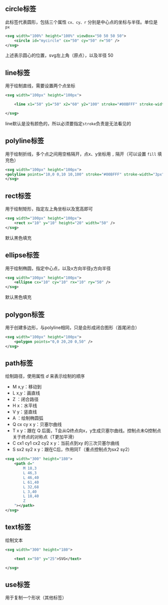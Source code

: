 ## circle标签

此标签代表圆形，包括三个属性 `cx、cy、r` 分别是中心点的坐标与半径。单位是 `px`

```xml
<svg width="100%" height="100%" viewBox="50 50 50 50">
	<circle id="mycircle" cx="50" cy="50" r="50" />
</svg>
```

上述表示圆心的位置，svg左上角（原点），以及半径 $50$ 

## line标签

用于绘制直线，需要设置两个点坐标

```xml
<svg width="100px" height="100px">

	<line x1="50" y1="50" x2="60" y2="100" stroke="#00BFFF" stroke-width="5px" ></line>

</svg>
```

line默认是没有颜色的，所以必须要指定`stroke`负责是无法看见的

## polyline标签

用于绘制折线，多个点之间用空格隔开，点x、y坐标用 `,` 隔开（可以设置 `fill` 填充色）

```xml
<svg width="100px" height="100px">
<polyline points="10,0 0,10 10,100" stroke="#00BFFF" stroke-width="3px"></polyline>
</svg>
```

## rect标签

用于绘制矩形，指定左上角坐标以及宽高即可

```xml
<svg width="100px" height="100px">
	<rect x="10" y="10" height="20" width="50" />
</svg>
```

默认黑色填充

## ellipse标签

用于绘制椭圆，指定中心点，以及x方向半径y方向半径

```xml
<svg width="100px" height="100px">
	<ellipse cx="10" cy="10" rx="10" ry="50" />
</svg>
```

默认黑色填充

## polygon标签

用于创建多边形，与polyline相同，只是会形成闭合图形（首尾闭合）

```xml
<svg width="100px" height="100px">
	<polygon points="0,0 20,20 0,50" />
</svg>
```

## path标签

绘制路径，使用属性 $d$ 来表示绘制的顺序

- M x,y：移动到
- L x,y：画直线
- Z ：闭合路径
- H x：水平线
- V y：竖直线
- A ：绘制椭圆弧
- Q cx cy x y：贝塞尔曲线
- T x y：跟在 Q 后面，T会从Q终点向x，y生成贝塞尔曲线。控制点未Q控制点关于终点的对称点（T更加平滑）
- C cx1 cy1 cx2 cy2 x y：当前点到xy 的三次贝塞尔曲线
- S sx2 sy2 x y：跟在C后，作用同T（重点控制点为sx2 sy2）

```xml
<svg width="300" height="180">
	<path d="
		M 18,3
		L 46,3
		L 46,40
		L 61,40
		L 32,68
		L 3,40
		L 18,40
		Z
	"></path>
</svg>
```

## text标签

绘制文本

```xml
<svg width="300" height="180">

	<text x="50" y="25">SVG</text>

</svg>
```

## use标签

用于复制一个形状（其他标签）

```xml

```
